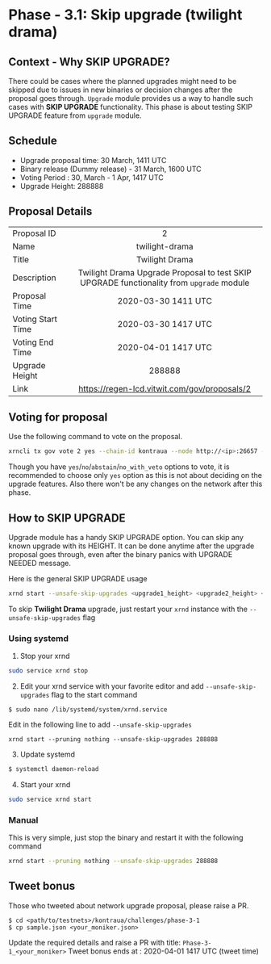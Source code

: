 # Phase - 3.1: Skip upgrade (**twilight drama**)

## Context - Why SKIP UPGRADE?
There could be cases where the planned upgrades might need to be skipped due to issues in new binaries or decision changes after the proposal goes through. `Upgrade` module provides us a way to handle such cases with **SKIP UPGRADE** functionality. This phase is about testing SKIP UPGRADE feature from `upgrade` module.

## Schedule
- Upgrade proposal time: 30 March, 1411 UTC
- Binary release (Dummy release) - 31 March, 1600 UTC
- Voting Period : 30, March - 1 Apr, 1417 UTC
- Upgrade Height: 288888

## Proposal Details
|    |            |
|----------|:-------------:|
| Proposal ID |  2 |
| Name |    twilight-drama   |
| Title | Twilight Drama | 
| Description | Twilight Drama Upgrade Proposal to test SKIP UPGRADE functionality from `upgrade` module
| Proposal Time | 2020-03-30 1411 UTC |
| Voting Start Time | 2020-03-30 1417 UTC |
| Voting End Time | 2020-04-01 1417 UTC |
| Upgrade Height | 288888 |
| Link | https://regen-lcd.vitwit.com/gov/proposals/2 |   

## Voting for proposal

Use the following command to vote on the proposal.
```sh
xrncli tx gov vote 2 yes --chain-id kontraua --node http://<ip>:26657 --from <key-name>
```

Though you have `yes`/`no`/`abstain`/`no_with_veto` options to vote, it is recommended to choose only `yes` option as this is not about deciding on the upgrade features. Also there won't be any changes on the network after this phase.

## How to SKIP UPGRADE

Upgrade module has a handy SKIP UPGRADE option. You can skip any known upgrade with its HEIGHT. It can be done anytime after the upgrade proposal goes through, even after the binary panics with UPGRADE NEEDED message.

Here is the general SKIP UPGRADE usage
```sh
xrnd start --unsafe-skip-upgrades <upgrade1_height> <upgrade2_height> <upgrade3_height>
```

To skip **Twilight Drama** upgrade, just restart your `xrnd` instance with the `--unsafe-skip-upgrades` flag

### Using systemd

1. Stop your xrnd
```sh
sudo service xrnd stop
```
2. Edit your xrnd service with your favorite editor and add `--unsafe-skip-upgrades` flag to the start command
```
$ sudo nano /lib/systemd/system/xrnd.service
```
Edit in the following line to add `--unsafe-skip-upgrades`

```
xrnd start --pruning nothing --unsafe-skip-upgrades 288888
```

3. Update systemd
```sh
$ systemctl daemon-reload
```

4. Start your xrnd
```sh
sudo service xrnd start
```

### Manual
This is very simple, just stop the binary and restart it with the following command
```sh
xrnd start --pruning nothing --unsafe-skip-upgrades 288888
```



## Tweet bonus

Those who tweeted about network upgrade proposal, please raise a PR.
```
$ cd <path/to/testnets>/kontraua/challenges/phase-3-1
$ cp sample.json <your_moniker.json>
```

Update the required details and raise a PR with title: `Phase-3-1_<your_moniker>`
Tweet bonus ends at : 2020-04-01 1417 UTC (tweet time)
